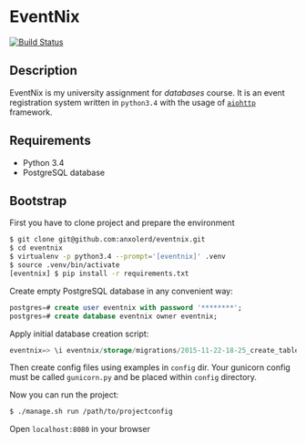 # EventNix

[![Build Status](https://travis-ci.org/anxolerd/eventnix.svg?branch=master)](https://travis-ci.org/anxolerd/eventnix)

## Description
EventNix is my university assignment for _databases_ course.
It is an event registration system written in `python3.4` with the usage of [`aiohttp`](http://aiohttp.readthedocs.org/en/stable/) framework.

## Requirements
- Python 3.4
- PostgreSQL database

## Bootstrap

First you have to clone project and prepare the environment

```bash
$ git clone git@github.com:anxolerd/eventnix.git
$ cd eventnix
$ virtualenv -p python3.4 --prompt='[eventnix]' .venv
$ source .venv/bin/activate
[eventnix] $ pip install -r requirements.txt
```

Create empty PostgreSQL database in any convenient way:

```sql
postgres=# create user eventnix with password '********';
postgres=# create database eventnix owner eventnix;
```

Apply initial database creation script:
```sql
eventnix=> \i eventnix/storage/migrations/2015-11-22-18-25_create_tables.sql
```

Then create config files using examples in `config` dir. Your gunicorn config must be called `gunicorn.py` and be placed within `config` directory.

Now you can run the project:
```bash
$ ./manage.sh run /path/to/projectconfig
```

Open `localhost:8080` in your browser
